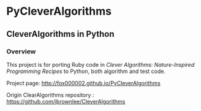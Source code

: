 PyCleverAlgorithms
=================

## CleverAlgorithms in Python

### Overview

This project is for porting Ruby code in *Clever Algorithms: Nature-Inspired Programming Recipes* to Python, 
both algorithm and test code.

Project page: http://fox000002.github.io/PyCleverAlgorithms

Origin ClearAlgorithms repository : https://github.com/jbrownlee/CleverAlgorithms
